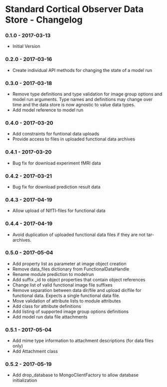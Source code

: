 # Standard Cortical Observer Data Store - Changelog

### 0.1.0 - 2017-03-13

* Initial Version

### 0.2.0 - 2017-03-16

* Create individual API methods for changing the state of a model run

### 0.3.0 - 2017-03-18

* Remove type definitions and type validation for image group options and model run arguments. Type names and definitions may change over time and the data store is now agnostic to value data types.
* Add model reference to model run

### 0.4.0 - 2017-03-20

* Add constraints for funtional data uploads
* Provide access to files in uploaded functional data archives

### 0.4.1 - 2017-03-20

* Bug fix for download experiment fMRI data

### 0.4.2 - 2017-03-21

* Bug fix for download prediction result data

### 0.4.3 - 2017-04-19

* Allow upload of NIfTI-files for functional data

### 0.4.4 - 2017-04-19

* Avoid duplication of uploaded functional data files if they are not tar-archives.

### 0.5.0 - 2017-05-04

* Add property list as parameter at image object creation
* Remove data_files dictionary from FunctionalDataHandle
* Rename module prediction to modelrun
* Add suffix \_id to object properties that contain object references
* Change list of valid functional image file suffixes
* Remove separation between data dir/file and upload dir/file for functional data. Expects a single functional data file.
* Move validation of attribute lists to module attributes
* Add class for attribute definitions
* Add listing of supported image group options definitions
* Add model run data file attachments

### 0.5.1 - 2017-05-04

* Add mime type information to attachment descriptions (for data files only)
* Add Attachment class


### 0.5.2 - 2017-05-19

* Add drop_database to MongoClientFactory to allow database initialization
